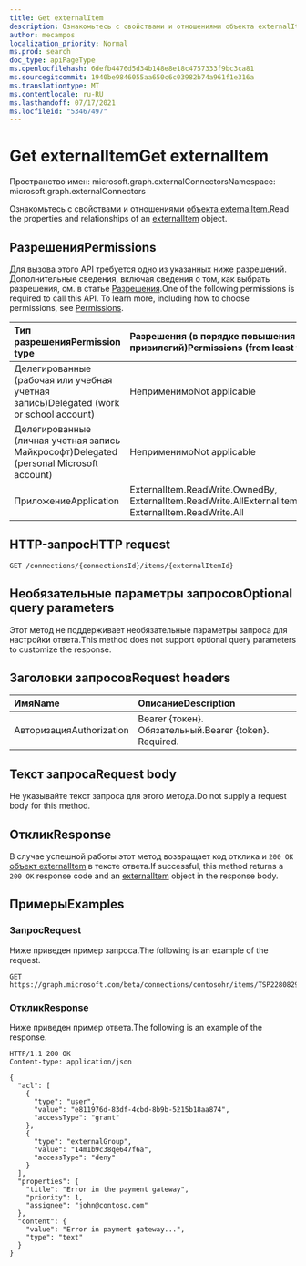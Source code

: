 ```yaml
---
title: Get externalItem
description: Ознакомьтесь с свойствами и отношениями объекта externalItem.
author: mecampos
localization_priority: Normal
ms.prod: search
doc_type: apiPageType
ms.openlocfilehash: 6defb4476d5d34b148e8e18c4757333f9bc3ca81
ms.sourcegitcommit: 1940be9846055aa650c6c03982b74a961f1e316a
ms.translationtype: MT
ms.contentlocale: ru-RU
ms.lasthandoff: 07/17/2021
ms.locfileid: "53467497"
---
```

# <a name="get-externalitem"></a><span data-ttu-id="79c56-103">Get externalItem</span><span class="sxs-lookup"><span data-stu-id="79c56-103">Get externalItem</span></span>
<span data-ttu-id="79c56-104">Пространство имен: microsoft.graph.externalConnectors</span><span class="sxs-lookup"><span data-stu-id="79c56-104">Namespace: microsoft.graph.externalConnectors</span></span>



<span data-ttu-id="79c56-105">Ознакомьтесь с свойствами и отношениями [объекта externalItem.](../resources/externalconnectors-externalitem.md)</span><span class="sxs-lookup"><span data-stu-id="79c56-105">Read the properties and relationships of an [externalItem](../resources/externalconnectors-externalitem.md) object.</span></span>

## <a name="permissions"></a><span data-ttu-id="79c56-106">Разрешения</span><span class="sxs-lookup"><span data-stu-id="79c56-106">Permissions</span></span>
<span data-ttu-id="79c56-p101">Для вызова этого API требуется одно из указанных ниже разрешений. Дополнительные сведения, включая сведения о том, как выбрать разрешения, см. в статье [Разрешения](/graph/permissions-reference).</span><span class="sxs-lookup"><span data-stu-id="79c56-p101">One of the following permissions is required to call this API. To learn more, including how to choose permissions, see [Permissions](/graph/permissions-reference).</span></span>

|<span data-ttu-id="79c56-109">Тип разрешения</span><span class="sxs-lookup"><span data-stu-id="79c56-109">Permission type</span></span>|<span data-ttu-id="79c56-110">Разрешения (в порядке повышения привилегий)</span><span class="sxs-lookup"><span data-stu-id="79c56-110">Permissions (from least to most privileged)</span></span>|
|:---|:---|
|<span data-ttu-id="79c56-111">Делегированные (рабочая или учебная учетная запись)</span><span class="sxs-lookup"><span data-stu-id="79c56-111">Delegated (work or school account)</span></span>|<span data-ttu-id="79c56-112">Неприменимо</span><span class="sxs-lookup"><span data-stu-id="79c56-112">Not applicable</span></span>|
|<span data-ttu-id="79c56-113">Делегированные (личная учетная запись Майкрософт)</span><span class="sxs-lookup"><span data-stu-id="79c56-113">Delegated (personal Microsoft account)</span></span>|<span data-ttu-id="79c56-114">Неприменимо</span><span class="sxs-lookup"><span data-stu-id="79c56-114">Not applicable</span></span>|
|<span data-ttu-id="79c56-115">Приложение</span><span class="sxs-lookup"><span data-stu-id="79c56-115">Application</span></span>| <span data-ttu-id="79c56-116">ExternalItem.ReadWrite.OwnedBy, ExternalItem.ReadWrite.All</span><span class="sxs-lookup"><span data-stu-id="79c56-116">ExternalItem.ReadWrite.OwnedBy, ExternalItem.ReadWrite.All</span></span> |

## <a name="http-request"></a><span data-ttu-id="79c56-117">HTTP-запрос</span><span class="sxs-lookup"><span data-stu-id="79c56-117">HTTP request</span></span>

<!-- {
  "blockType": "ignored"
}
-->
``` http
GET /connections/{connectionsId}/items/{externalItemId}
```

## <a name="optional-query-parameters"></a><span data-ttu-id="79c56-118">Необязательные параметры запросов</span><span class="sxs-lookup"><span data-stu-id="79c56-118">Optional query parameters</span></span>
<span data-ttu-id="79c56-119">Этот метод не поддерживает необязательные параметры запроса для настройки ответа.</span><span class="sxs-lookup"><span data-stu-id="79c56-119">This method does not support optional query parameters to customize the response.</span></span>

## <a name="request-headers"></a><span data-ttu-id="79c56-120">Заголовки запросов</span><span class="sxs-lookup"><span data-stu-id="79c56-120">Request headers</span></span>
|<span data-ttu-id="79c56-121">Имя</span><span class="sxs-lookup"><span data-stu-id="79c56-121">Name</span></span>|<span data-ttu-id="79c56-122">Описание</span><span class="sxs-lookup"><span data-stu-id="79c56-122">Description</span></span>|
|:---|:---|
|<span data-ttu-id="79c56-123">Авторизация</span><span class="sxs-lookup"><span data-stu-id="79c56-123">Authorization</span></span>|<span data-ttu-id="79c56-p102">Bearer {токен}. Обязательный.</span><span class="sxs-lookup"><span data-stu-id="79c56-p102">Bearer {token}. Required.</span></span>|

## <a name="request-body"></a><span data-ttu-id="79c56-126">Текст запроса</span><span class="sxs-lookup"><span data-stu-id="79c56-126">Request body</span></span>
<span data-ttu-id="79c56-127">Не указывайте текст запроса для этого метода.</span><span class="sxs-lookup"><span data-stu-id="79c56-127">Do not supply a request body for this method.</span></span>

## <a name="response"></a><span data-ttu-id="79c56-128">Отклик</span><span class="sxs-lookup"><span data-stu-id="79c56-128">Response</span></span>

<span data-ttu-id="79c56-129">В случае успешной работы этот метод возвращает код отклика и `200 OK` [объект externalItem](../resources/externalconnectors-externalitem.md) в тексте ответа.</span><span class="sxs-lookup"><span data-stu-id="79c56-129">If successful, this method returns a `200 OK` response code and an [externalItem](../resources/externalconnectors-externalitem.md) object in the response body.</span></span>

## <a name="examples"></a><span data-ttu-id="79c56-130">Примеры</span><span class="sxs-lookup"><span data-stu-id="79c56-130">Examples</span></span>

### <a name="request"></a><span data-ttu-id="79c56-131">Запрос</span><span class="sxs-lookup"><span data-stu-id="79c56-131">Request</span></span>
<span data-ttu-id="79c56-132">Ниже приведен пример запроса.</span><span class="sxs-lookup"><span data-stu-id="79c56-132">The following is an example of the request.</span></span>

```http
GET https://graph.microsoft.com/beta/connections/contosohr/items/TSP228082938
```


### <a name="response"></a><span data-ttu-id="79c56-133">Отклик</span><span class="sxs-lookup"><span data-stu-id="79c56-133">Response</span></span>
<span data-ttu-id="79c56-134">Ниже приведен пример ответа.</span><span class="sxs-lookup"><span data-stu-id="79c56-134">The following is an example of the response.</span></span>

<!-- {
  "blockType": "response",
  "truncated": true
} -->

```http
HTTP/1.1 200 OK
Content-type: application/json

{
  "acl": [
    {
      "type": "user",
      "value": "e811976d-83df-4cbd-8b9b-5215b18aa874",
      "accessType": "grant"
    },
    {
      "type": "externalGroup",
      "value": "14m1b9c38qe647f6a",
      "accessType": "deny"
    }
  ],
  "properties": {
    "title": "Error in the payment gateway",
    "priority": 1,
    "assignee": "john@contoso.com"
  },
  "content": {
    "value": "Error in payment gateway...",
    "type": "text"
  }
}
```

